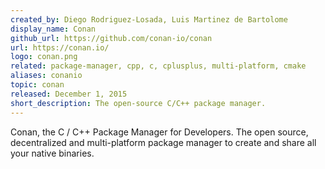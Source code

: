 ```yaml
---
created_by: Diego Rodriguez-Losada, Luis Martinez de Bartolome
display_name: Conan
github_url: https://github.com/conan-io/conan
url: https://conan.io/
logo: conan.png
related: package-manager, cpp, c, cplusplus, multi-platform, cmake
aliases: conanio
topic: conan
released: December 1, 2015
short_description: The open-source C/C++ package manager.
---
```

Conan, the C / C++ Package Manager for Developers. The open source, decentralized and multi-platform package manager to create and share all your native binaries.
